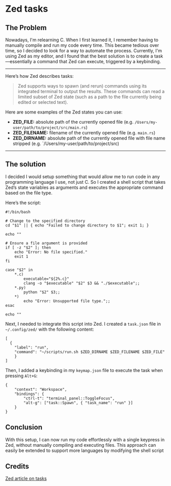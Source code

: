 # Zed tasks

## The Problem

Nowadays, I'm relearning C. When I first learned it, I remember having to manually compile and run my code every time. This became tedious over time, so I decided to look for a way to automate the process. Currently, I'm using Zed as my editor, and I found that the best solution is to create a task—essentially a command that Zed can execute, triggered by a keybinding.

---
Here’s how Zed describes tasks:

> Zed supports ways to spawn (and rerun) commands using its integrated terminal to output the results. These commands can read a limited subset of Zed state (such as a path to the file currently being edited or selected text).

Here are some examples of the Zed states you can use:

- **ZED_FILE:** absolute path of the currently opened file (e.g. `/Users/my-user/path/to/project/src/main.rs`)
- **ZED_FILENAME:** filename of the currently opened file (e.g. `main.rs`)
- **ZED_DIRNAME:** absolute path of the currently opened file with file name stripped (e.g. `/Users/my-user/path/to/project/src)
---

## The solution 

I decided I would setup something that would allow me to run code in any programming language I use, not just C. So I created a shell script that takes Zed’s state variables as arguments and executes the appropriate command based on the file type.

Here’s the script:

```
#!/bin/bash

# Change to the specified directory
cd "$1" || { echo "Failed to change directory to $1"; exit 1; }

echo ""

# Ensure a file argument is provided
if [ -z "$2" ]; then
    echo "Error: No file specified."
    exit 1
fi

case "$2" in
    *.c) 
        executable="${2%.c}"
        clang -o "$executable" "$2" $3 && "./$executable";;
    *.py) 
        python "$2" $3;;
    *) 
        echo "Error: Unsupported file type.";;
esac

echo ""
```
Next, I needed to integrate this script into Zed. I created a `task.json` file in `~/.config/zed/` with the following content:

```
[
  {
    "label": "run",
    "command": "~/scripts/run.sh $ZED_DIRNAME $ZED_FILENAME $ZED_FILE"
    }
]
```

Then, I added a keybinding in my `keymap.json` file to execute the task when pressing `Alt+G`:

```
{
    "context": "Workspace",
    "bindings": {
        "ctrl-t": "terminal_panel::ToggleFocus",
        "alt-g": ["task::Spawn", { "task_name": "run" }]
    }
}
```

## Conclusion

With this setup, I can now run my code effortlessly with a single keypress in Zed, without manually compiling and executing files. This approach can easily be extended to support more languages by modifying the shell script


## Credits
[Zed article on tasks](https://zed.dev/docs/tasks)
